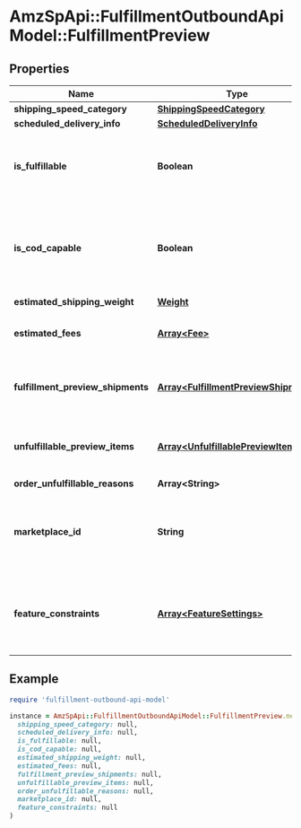# AmzSpApi::FulfillmentOutboundApiModel::FulfillmentPreview

## Properties

| Name | Type | Description | Notes |
| ---- | ---- | ----------- | ----- |
| **shipping_speed_category** | [**ShippingSpeedCategory**](ShippingSpeedCategory.md) |  |  |
| **scheduled_delivery_info** | [**ScheduledDeliveryInfo**](ScheduledDeliveryInfo.md) |  | [optional] |
| **is_fulfillable** | **Boolean** | When true, this fulfillment order preview is fulfillable. |  |
| **is_cod_capable** | **Boolean** | When true, this fulfillment order preview is for COD (Cash On Delivery). |  |
| **estimated_shipping_weight** | [**Weight**](Weight.md) |  | [optional] |
| **estimated_fees** | [**Array&lt;Fee&gt;**](Fee.md) | An array of fee type and cost pairs. | [optional] |
| **fulfillment_preview_shipments** | [**Array&lt;FulfillmentPreviewShipment&gt;**](FulfillmentPreviewShipment.md) | An array of fulfillment preview shipment information. | [optional] |
| **unfulfillable_preview_items** | [**Array&lt;UnfulfillablePreviewItem&gt;**](UnfulfillablePreviewItem.md) | An array of unfulfillable preview item information. | [optional] |
| **order_unfulfillable_reasons** | **Array&lt;String&gt;** |  | [optional] |
| **marketplace_id** | **String** | The marketplace the fulfillment order is placed against. |  |
| **feature_constraints** | [**Array&lt;FeatureSettings&gt;**](FeatureSettings.md) | A list of features and their fulfillment policies to apply to the order. | [optional] |

## Example

```ruby
require 'fulfillment-outbound-api-model'

instance = AmzSpApi::FulfillmentOutboundApiModel::FulfillmentPreview.new(
  shipping_speed_category: null,
  scheduled_delivery_info: null,
  is_fulfillable: null,
  is_cod_capable: null,
  estimated_shipping_weight: null,
  estimated_fees: null,
  fulfillment_preview_shipments: null,
  unfulfillable_preview_items: null,
  order_unfulfillable_reasons: null,
  marketplace_id: null,
  feature_constraints: null
)
```

